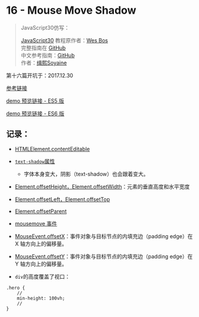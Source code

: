 # 16 - Mouse Move Shadow

> JavaScript30仿写：
>
> [JavaScript30](https://javascript30.com) 教程原作者：[Wes Bos](https://github.com/wesbos)    
> 完整指南在 [GitHub](https://github.com/soyaine/JavaScript30)  
> 中文参考指南：[GitHub](https://github.com/soyaine/JavaScript30)  
> 作者：[缉熙Soyaine](https://github.com/soyaine)

第十六篇开坑于：2017.12.30

[参考链接](https://github.com/soyaine/JavaScript30/tree/master/16%20-%20Mouse%20Move%20Shadow)

[demo 预览链接 - ES5 版](https://hehe1111.github.io/js_demo/js30/16%20-%20Mouse%20Move%20Shadow/)

[demo 预览链接 - ES6 版](https://hehe1111.github.io/js_demo/js30/16%20-%20Mouse%20Move%20Shadow/)

## 记录：
- [HTMLElement.contentEditable](https://developer.mozilla.org/zh-CN/docs/Web/API/HTMLElement/contentEditable)
- [`text-shadow`属性](https://developer.mozilla.org/en-US/docs/Web/CSS/text-shadow)
    - 字体本身变大，阴影（text-shadow）也会跟着变大。
- [Element.offsetHeight，Element.offsetWidth](http://javascript.ruanyifeng.com/dom/element.html#toc11)：元素的垂直高度和水平宽度
- [Element.offsetLeft，Element.offsetTop](http://javascript.ruanyifeng.com/dom/element.html#toc12)
- [Element.offsetParent](http://javascript.ruanyifeng.com/dom/element.html#toc19)
- [mousemove 事件](http://javascript.ruanyifeng.com/dom/event-type.html#toc2)
- [MouseEvent.offsetX](https://developer.mozilla.org/zh-CN/docs/Web/API/MouseEvent/offsetX)：事件对象与目标节点的内填充边（padding edge）在 X 轴方向上的偏移量。
- [MouseEvent.offsetY](https://developer.mozilla.org/zh-CN/docs/Web/API/MouseEvent/offsetY)：事件对象与目标节点的内填充边（padding edge）在 Y 轴方向上的偏移量。

- `div`的高度覆盖了视口：
```
.hero {
    //
    min-height: 100vh;
    //
}
```
